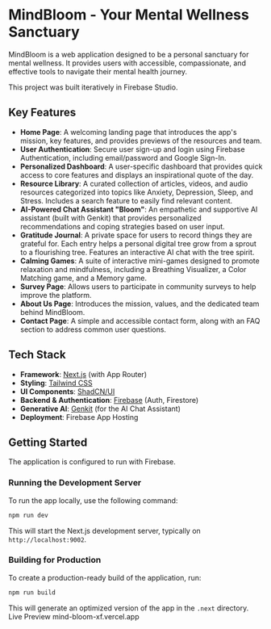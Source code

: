 # MindBloom - Your Mental Wellness Sanctuary

MindBloom is a web application designed to be a personal sanctuary for mental wellness. It provides users with accessible, compassionate, and effective tools to navigate their mental health journey.

This project was built iteratively in Firebase Studio.

## Key Features

- **Home Page**: A welcoming landing page that introduces the app's mission, key features, and provides previews of the resources and team.
- **User Authentication**: Secure user sign-up and login using Firebase Authentication, including email/password and Google Sign-In.
- **Personalized Dashboard**: A user-specific dashboard that provides quick access to core features and displays an inspirational quote of the day.
- **Resource Library**: A curated collection of articles, videos, and audio resources categorized into topics like Anxiety, Depression, Sleep, and Stress. Includes a search feature to easily find relevant content.
- **AI-Powered Chat Assistant "Bloom"**: An empathetic and supportive AI assistant (built with Genkit) that provides personalized recommendations and coping strategies based on user input.
- **Gratitude Journal**: A private space for users to record things they are grateful for. Each entry helps a personal digital tree grow from a sprout to a flourishing tree. Features an interactive AI chat with the tree spirit.
- **Calming Games**: A suite of interactive mini-games designed to promote relaxation and mindfulness, including a Breathing Visualizer, a Color Matching game, and a Memory game.
- **Survey Page**: Allows users to participate in community surveys to help improve the platform.
- **About Us Page**: Introduces the mission, values, and the dedicated team behind MindBloom.
- **Contact Page**: A simple and accessible contact form, along with an FAQ section to address common user questions.

## Tech Stack

- **Framework**: [Next.js](https://nextjs.org/) (with App Router)
- **Styling**: [Tailwind CSS](https://tailwindcss.com/)
- **UI Components**: [ShadCN/UI](https://ui.shadcn.com/)
- **Backend & Authentication**: [Firebase](https://firebase.google.com/) (Auth, Firestore)
- **Generative AI**: [Genkit](https://firebase.google.com/docs/genkit) (for the AI Chat Assistant)
- **Deployment**: Firebase App Hosting

## Getting Started

The application is configured to run with Firebase.

### Running the Development Server

To run the app locally, use the following command:

```bash
npm run dev
```

This will start the Next.js development server, typically on `http://localhost:9002`.

### Building for Production

To create a production-ready build of the application, run:

```bash
npm run build
```

This will generate an optimized version of the app in the `.next` directory.
Live Preview 
mind-bloom-xf.vercel.app
